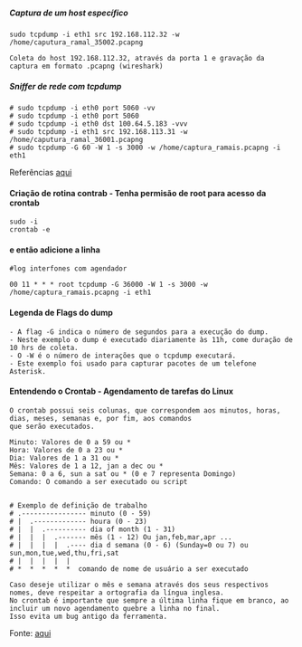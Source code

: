 ##### Captura de um host específico   
	sudo tcpdump -i eth1 src 192.168.112.32 -w /home/caputura_ramal_35002.pcapng   

	Coleta do host 192.168.112.32, através da porta 1 e gravação da captura em formato .pcapng (wireshark)  
##### Sniffer de rede com tcpdump

	# sudo tcpdump -i eth0 port 5060 -vv
	# sudo tcpdump -i eth0 port 5060 
	# sudo tcpdump -i eth0 dst 100.64.5.183 -vvv
	# sudo tcpdump -i eth1 src 192.168.113.31 -w /home/caputura_ramal_36001.pcapng
	# sudo tcpdump -G 60 -W 1 -s 3000 -w /home/captura_ramais.pcapng -i eth1	

Referências [aqui](https://stackoverflow.com/questions/25731643/how-to-schedule-tcpdump-to-run-for-a-specific-period-of-time)	
#### Criação de rotina contrab - Tenha permisão de root para acesso da crontab    
	sudo -i
	crontab -e
#### e então adicione a linha    
	#log interfones com agendador   

	00 11 * * * root tcpdump -G 36000 -W 1 -s 3000 -w /home/captura_ramais.pcapng -i eth1    
#### Legenda de Flags do dump   

	- A flag -G indica o número de segundos para a execução do dump.    
	- Neste exemplo o dump é executado diariamente às 11h, come duração de 10 hrs de coleta. 
	- O -W é o número de interações que o tcpdump executará.    
	- Este exemplo foi usado para capturar pacotes de um telefone Asterisk.   
#### Entendendo o Crontab - Agendamento de tarefas do Linux

	O crontab possui seis colunas, que correspondem aos minutos, horas, dias, meses, semanas e, por fim, aos comandos 
	que serão executados.  

	Minuto: Valores de 0 a 59 ou *   
	Hora: Valores de 0 a 23 ou *     
	Dia: Valores de 1 a 31 ou *   
	Mês: Valores de 1 a 12, jan a dec ou *  
	Semana: 0 a 6, sun a sat ou * (0 e 7 representa Domingo)   
	Comando: O comando a ser executado ou script     


	# Exemplo de definição de trabalho    
	# .---------------- minuto (0 - 59)   
	# |  .------------- houra (0 - 23)   
	# |  |  .---------- dia of month (1 - 31)   
	# |  |  |  .------- mês (1 - 12) Ou jan,feb,mar,apr ...  
	# |  |  |  |  .---- dia d semana (0 - 6) (Sunday=0 ou 7) ou sun,mon,tue,wed,thu,fri,sat   
	# |  |  |  |  |   
	# *  *  *  *  *  comando de nome de usuário a ser executado      

	Caso deseje utilizar o mês e semana através dos seus respectivos nomes, deve respeitar a ortografia da língua inglesa.
	No crontab é importante que sempre a última linha fique em branco, ao incluir um novo agendamento quebre a linha no final.     
	Isso evita um bug antigo da ferramenta.    

Fonte: [aqui](https://medium.com/totvsdevelopers/entendendo-o-crontab-607bc9f00ed3)   



